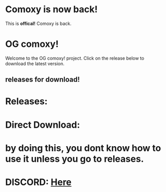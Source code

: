 # Comoxy is now back!

This is **offical!** Comoxy is back.

# OG comoxy!

Welcome to the OG comoxy! project. Click on the release below to download the latest version.

## releases for download!

# Releases: 

# Direct Download: 

# by doing this, you dont know how to use it unless you go to releases.

# DISCORD: [Here](https://discord.gg/2pCD6z5j3f)
